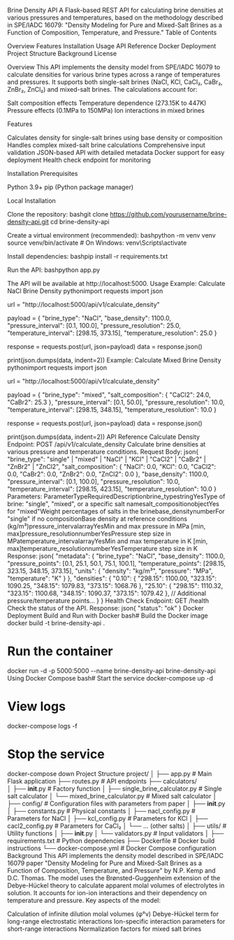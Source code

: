 Brine Density API
A Flask-based REST API for calculating brine densities at various pressures and temperatures, based on the methodology described in SPE/IADC 16079: "Density Modeling for Pure and Mixed-Salt Brines as a Function of Composition, Temperature, and Pressure."
Table of Contents

Overview
Features
Installation
Usage
API Reference
Docker Deployment
Project Structure
Background
License

Overview
This API implements the density model from SPE/IADC 16079 to calculate densities for various brine types across a range of temperatures and pressures. It supports both single-salt brines (NaCl, KCl, CaCl₂, CaBr₂, ZnBr₂, ZnCl₂) and mixed-salt brines.
The calculations account for:

Salt composition effects
Temperature dependence (273.15K to 447K)
Pressure effects (0.1MPa to 150MPa)
Ion interactions in mixed brines

Features

Calculates density for single-salt brines using base density or composition
Handles complex mixed-salt brine calculations
Comprehensive input validation
JSON-based API with detailed metadata
Docker support for easy deployment
Health check endpoint for monitoring

Installation
Prerequisites

Python 3.9+
pip (Python package manager)

Local Installation

Clone the repository:
bashgit clone https://github.com/yourusername/brine-density-api.git
cd brine-density-api

Create a virtual environment (recommended):
bashpython -m venv venv
source venv/bin/activate  # On Windows: venv\Scripts\activate

Install dependencies:
bashpip install -r requirements.txt

Run the API:
bashpython app.py


The API will be available at http://localhost:5000.
Usage
Example: Calculate NaCl Brine Density
pythonimport requests
import json

url = "http://localhost:5000/api/v1/calculate_density"

payload = {
    "brine_type": "NaCl",
    "base_density": 1100.0,
    "pressure_interval": [0.1, 100.0],
    "pressure_resolution": 25.0,
    "temperature_interval": [298.15, 373.15],
    "temperature_resolution": 25.0
}

response = requests.post(url, json=payload)
data = response.json()

print(json.dumps(data, indent=2))
Example: Calculate Mixed Brine Density
pythonimport requests
import json

url = "http://localhost:5000/api/v1/calculate_density"

payload = {
    "brine_type": "mixed",
    "salt_composition": {
        "CaCl2": 24.0,
        "CaBr2": 25.3
    },
    "pressure_interval": [0.1, 50.0],
    "pressure_resolution": 10.0,
    "temperature_interval": [298.15, 348.15],
    "temperature_resolution": 10.0
}

response = requests.post(url, json=payload)
data = response.json()

print(json.dumps(data, indent=2))
API Reference
Calculate Density
Endpoint: POST /api/v1/calculate_density
Calculate brine densities at various pressure and temperature conditions.
Request Body:
json{
  "brine_type": "single" | "mixed" | "NaCl" | "KCl" | "CaCl2" | "CaBr2" | "ZnBr2" | "ZnCl2",
  "salt_composition": {
    "NaCl": 0.0,
    "KCl": 0.0,
    "CaCl2": 0.0,
    "CaBr2": 0.0,
    "ZnBr2": 0.0,
    "ZnCl2": 0.0
  },
  "base_density": 1100.0,
  "pressure_interval": [0.1, 100.0],
  "pressure_resolution": 10.0,
  "temperature_interval": [298.15, 423.15],
  "temperature_resolution": 10.0
}
Parameters:
ParameterTypeRequiredDescriptionbrine_typestringYesType of brine: "single", "mixed", or a specific salt namesalt_compositionobjectYes for "mixed"Weight percentages of salts in the brinebase_densitynumberFor "single" if no compositionBase density at reference conditions (kg/m³)pressure_intervalarrayYesMin and max pressure in MPa [min, max]pressure_resolutionnumberYesPressure step size in MPatemperature_intervalarrayYesMin and max temperature in K [min, max]temperature_resolutionnumberYesTemperature step size in K
Response:
json{
  "metadata": {
    "brine_type": "NaCl",
    "base_density": 1100.0,
    "pressure_points": [0.1, 25.1, 50.1, 75.1, 100.1],
    "temperature_points": [298.15, 323.15, 348.15, 373.15],
    "units": {
      "density": "kg/m³",
      "pressure": "MPa",
      "temperature": "K"
    }
  },
  "densities": {
    "0.10": {
      "298.15": 1100.00,
      "323.15": 1090.25,
      "348.15": 1079.83,
      "373.15": 1068.76
    },
    "25.10": {
      "298.15": 1110.32,
      "323.15": 1100.68,
      "348.15": 1090.37,
      "373.15": 1079.42
    },
    // Additional pressure/temperature points...
  }
}
Health Check
Endpoint: GET /health
Check the status of the API.
Response:
json{
  "status": "ok"
}
Docker Deployment
Build and Run with Docker
bash# Build the Docker image
docker build -t brine-density-api .

# Run the container
docker run -d -p 5000:5000 --name brine-density-api brine-density-api
Using Docker Compose
bash# Start the service
docker-compose up -d

# View logs
docker-compose logs -f

# Stop the service
docker-compose down
Project Structure
project/
│
├── app.py                  # Main Flask application
├── routes.py               # API endpoints
├── calculators/            
│   ├── __init__.py         # Factory function
│   ├── single_brine_calculator.py  # Single salt calculator
│   └── mixed_brine_calculator.py   # Mixed salt calculator
│
├── config/                 # Configuration files with parameters from paper
│   ├── __init__.py
│   ├── constants.py        # Physical constants
│   ├── nacl_config.py      # Parameters for NaCl
│   ├── kcl_config.py       # Parameters for KCl
│   ├── cacl2_config.py     # Parameters for CaCl₂
│   └── ... (other salts)
│
├── utils/                  # Utility functions
│   ├── __init__.py
│   └── validators.py       # Input validators
│
├── requirements.txt        # Python dependencies
├── Dockerfile              # Docker build instructions
└── docker-compose.yml      # Docker Compose configuration
Background
This API implements the density model described in SPE/IADC 16079 paper "Density Modeling for Pure and Mixed-Salt Brines as a Function of Composition, Temperature, and Pressure" by N.P. Kemp and D.C. Thomas.
The model uses the Brønsted-Guggenheim extension of the Debye-Hückel theory to calculate apparent molal volumes of electrolytes in solution. It accounts for ion-ion interactions and their dependency on temperature and pressure.
Key aspects of the model:

Calculation of infinite dilution molal volumes (φ°v)
Debye-Hückel term for long-range electrostatic interactions
Ion-specific interaction parameters for short-range interactions
Normalization factors for mixed salt brines


